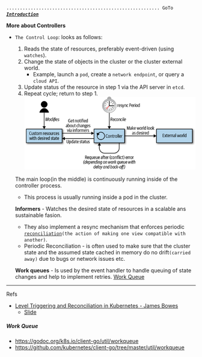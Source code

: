 `......................................................... GoTo` [***`Introduction`***](README.md)


**More about Controllers**

- `The Control Loop`: looks as follows:
  1) Reads the state of resources, preferably event-driven (using `watches`).  
  2) Change the state of objects in the cluster or the cluster external world.
      - Example, launch a `pod`, create a `network endpoint`, or query a `cloud API`.
  3) Update status of the resource in step 1 via the API server in `etcd`.
  4) Repeat cycle; return to step 1. 
  ![Figure 1-2. kubernetes control loop](static_files/fig_1-2.kubernetes_control_loop.png)
  
  The main loop(in the middle) is continuously running inside of the controller process.
  - This process is usually running inside a pod in the cluster.
  
  **Informers** - Watches the desired state of resources in a scalable ans sustainable fasion.
    - They also implement a resync mechanism that enforces periodic [`reconciliation`](https://speakerdeck.com/thockin/kubernetes-what-is-reconciliation)`(the action of making one view compatible with another)`.
    - Periodic Reconciliation - is often used to make sure that the cluster state and the assumed state cached in memory do no drift`(carried away)` due to bugs or network issues etc.
    
  **Work queues** - Is used by the event handler to handle queuing of state changes and help to implement retries. [Work Queue](#work-queue)
  

_______________________________________________________________________________________________________________
Refs
- [Level Triggering and Reconciliation in Kubernetes - James Bowes](https://www.youtube.com/watch?v=tCht7FvIDdY)
  - [Slide](https://docs.google.com/presentation/d/1o9FMsn7KKLBv05w3Z6qbjFSmsq_M-62X3u52KWz0xEA/edit#slide=id.g3a88bbd291_0_39)
  
##### Work Queue

  - https://godoc.org/k8s.io/client-go/util/workqueue
  - https://github.com/kubernetes/client-go/tree/master/util/workqueue